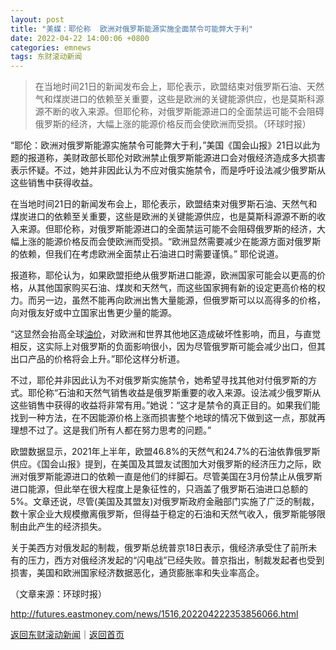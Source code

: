 ```yaml
---
layout: post
title: "美媒：耶伦称  欧洲对俄罗斯能源实施全面禁令可能弊大于利"
date: 2022-04-22 14:00:06 +0800
categories: emnews
tags: 东财滚动新闻
---
```

> 在当地时间21日的新闻发布会上，耶伦表示，欧盟结束对俄罗斯石油、天然气和煤炭进口的依赖至关重要，这些是欧洲的关键能源供应，也是莫斯科源源不断的收入来源。但耶伦称，对俄罗斯能源进口的全面禁运可能不会阻碍俄罗斯的经济，大幅上涨的能源价格反而会使欧洲而受损。（环球时报）

<p>“耶伦：欧洲对俄罗斯能源实施禁令可能弊大于利，”美国《国会山报》21日以此为题的报道称，美财政部长耶伦对欧洲禁止俄罗斯能源进口会对俄经济造成多大损害表示怀疑。不过，她并非因此认为不应对俄实施禁令，而是呼吁设法减少俄罗斯从这些销售中获得收益。</p><p>在当地时间21日的新闻发布会上，耶伦表示，欧盟结束对俄罗斯石油、天然气和煤炭进口的依赖至关重要，这些是欧洲的关键能源供应，也是莫斯科源源不断的收入来源。但耶伦称，对俄罗斯能源进口的全面禁运可能不会阻碍俄罗斯的经济，大幅上涨的能源价格反而会使欧洲而受损。“欧洲显然需要减少在能源方面对俄罗斯的依赖，但我们在考虑欧洲全面禁止石油进口时需要谨慎。” 耶伦说道。</p><p>报道称，耶伦认为，如果欧盟拒绝从俄罗斯进口能源，欧洲国家可能会以更高的价格，从其他国家购买石油、煤炭和天然气，而这些国家拥有新的设定更高价格的权力。而另一边，虽然不能再向欧洲出售大量能源，但俄罗斯可以以高得多的价格，向对俄友好或中立国家出售更少量的能源。</p><p>“这显然会抬高全球<span id="Info.392"><a href="http://data.eastmoney.com/cjsj/yjtz/default.html" class="infokey">油价</a></span>，对欧洲和世界其他地区造成破坏性影响，而且，与直觉相反，这实际上对俄罗斯的负面影响很小，因为尽管俄罗斯可能会减少出口，但其出口产品的价格将会上升。”耶伦这样分析道。</p><p>不过，耶伦并非因此认为不对俄罗斯实施禁令，她希望寻找其他对付俄罗斯的方式。耶伦称“石油和天然气销售收益是俄罗斯重要的收入来源。设法减少俄罗斯从这些销售中获得的收益将非常有用。”她说：“这才是禁令的真正目的。如果我们能找到一种方法，在不因能源价格上涨而损害整个地球的情况下做到这一点，那就再理想不过了。这是我们所有人都在努力思考的问题。”</p><p>欧盟数据显示，2021年上半年，欧盟46.8%的天然气和24.7%的石油依靠俄罗斯供应。《国会山报》提到，在美国及其盟友试图加大对俄罗斯的经济压力之际，欧洲对俄罗斯能源进口的依赖一直是他们的绊脚石。尽管美国在3月份禁止从俄罗斯进口能源，但此举在很大程度上是象征性的，只涵盖了俄罗斯石油进口总额的5%。文章还说，尽管(美国及其盟友)对俄罗斯政府金融部门实施了广泛的制裁，数十家企业大规模撤离俄罗斯，但得益于稳定的石油和天然气收入，俄罗斯能够限制由此产生的经济损失。</p><p>关于美西方对俄发起的制裁，俄罗斯总统普京18日表示，俄经济承受住了前所未有的压力，西方对俄经济发起的“闪电战”已经失败。普京指出，制裁发起者也受到损害，美国和欧洲国家经济数据恶化，通货膨胀率和失业率高企。</p><p class="em_media">（文章来源：环球时报）</p>

<http://futures.eastmoney.com/news/1516,202204222353856066.html>

[返回东财滚动新闻](//finews.withounder.com/emnews/)｜[返回首页](//finews.withounder.com/)